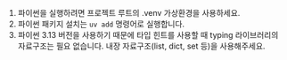 1. 파이썬을 실행하려면 프로젝트 루트의 .venv 가상환경을 사용하세요.
2. 파이썬 패키지 설치는 `uv add` 명령어로 실행합니다.
3. 파이썬 3.13 버전을 사용하기 때문에 타입 힌트를 사용할 때 typing 라이브러리의 자료구조는 필요 없습니다. 내장 자료구조(list, dict, set 등)을 사용해주세요.
